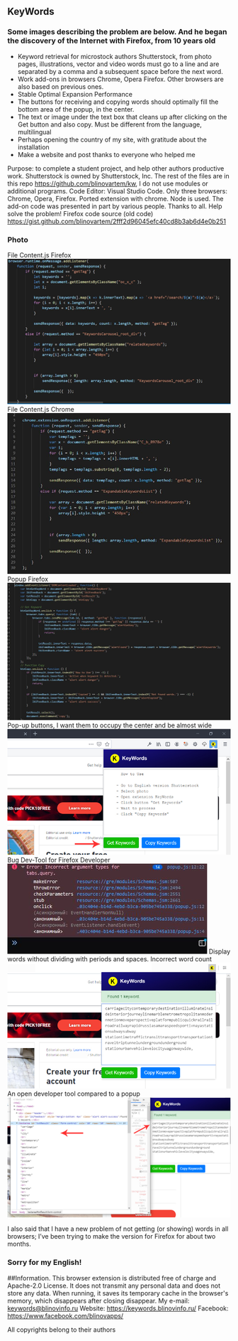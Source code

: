 ## KeyWords
### Some images describing the problem are below. And he began the discovery of the Internet with Firefox, from 10 years old
- Keyword retrieval for microstock authors Shutterstock, from photo pages, illustrations, vector and video words must go to a line and are separated by a comma and a subsequent space before the next word.
- Work add-ons in browsers Chrome, Opera Firefox. Other browsers are also based on previous ones.
- Stable Optimal Expansion Performance
- The buttons for receiving and copying words should optimally fill the bottom area of ​​the popup, in the center.
- The text or image under the text box that cleans up after clicking on the Get button and also copy. Must be different from the language, multilingual
- Perhaps opening the country of my site, with gratitude about the installation
- Make a website and post thanks to everyone who helped me

Purpose: to complete a student project, and help other authors productive work. Shutterstock is owned by Shutterstock, Inc.
The rest of the files are in this repo https://github.com/blinovartem/kw, I do not use modules or additional programs. Code Editor: Visual Studio Code. Only three browsers: Chrome, Opera, Firefox. Ported extension with chrome. Node is used. The add-on code was presented in part by various people. Thanks to all. Help solve the problem!
Firefox code source (old code) https://gist.github.com/blinovartem/2fff2d96045efc40cd8b3ab6d4e0b251
### Photo
File Content.js Firefox
![](/screenshots/contentjs_firefox.JPG)
File Content.js Chrome
![](/screenshots/contentjs2.JPG)
Popup Firefox
![](/screenshots/popup_firefox.JPG)
Pop-up buttons, I want them to occupy the center and be almost wide
![](/screenshots/firefox-btn.JPG)
Bug Dev-Tool for Firefox Developer
![](/screenshots/firefox-devtool.JPG)
Display words without dividing with periods and spaces. Incorrect word count
![](/screenshots/chrom-found.JPG)
An open developer tool compared to a popup
![](/screenshots/getkey-devtool.JPG)

I also said that I have a new problem of not getting (or showing) words in all browsers; I’ve been trying to make the version for Firefox  for about two months.
### Sorry for my English!
##Information. 
This browser extension is distributed free of charge and Apache-2.0 License. It does not transmit any personal data and does not store any data. When running, it saves its temporary cache in the browser's memory, which disappears after closing disappear. 
My e-mail: keywords@blinovinfo.ru
Website: https://keywords.blinovinfo.ru/
Facebook: https://www.facebook.com/blinovapps/

All copyrights belong to their authors

